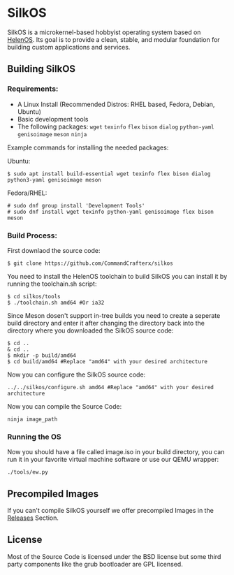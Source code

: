 # SilkOS

SilkOS is a microkernel-based hobbyist operating system based on [HelenOS](https://www.helenos.org/). Its goal is to provide a clean, stable, and modular foundation for building custom applications and services.

## Building SilkOS

### Requirements:
- A Linux Install (Recommended Distros: RHEL based, Fedora, Debian, Ubuntu)
- Basic development tools
- The following packages: `wget` `texinfo` `flex` `bison` `dialog` `python-yaml` `genisoimage` `meson` `ninja`

Example commands for installing the needed packages:

Ubuntu:
```
$ sudo apt install build-essential wget texinfo flex bison dialog python3-yaml genisoimage meson
```

Fedora/RHEL:
```
# sudo dnf group install 'Development Tools'
# sudo dnf install wget texinfo python-yaml genisoimage flex bison meson 
```

### Build Process:
First downlaod the source code:
```
$ git clone https://github.com/CommandCrafterx/silkos
```
You need to install the HelenOS toolchain to build SilkOS you can install it by running the toolchain.sh script:
```
$ cd silkos/tools
$ ./toolchain.sh amd64 #Or ia32
```
Since Meson dosen't support in-tree builds you need to create a seperate build directory and enter it after changing the directory back into the directory where you downloaded the SilkOS source code:
```
$ cd ..
& cd ..
$ mkdir -p build/amd64
$ cd build/amd64 #Replace "amd64" with your desired architecture
```
Now you can configure the SilkOS source code:
```
../../silkos/configure.sh amd64 #Replace "amd64" with your desired architecture
```
Now you can compile the Source Code:
```
ninja image_path
```
### Running the OS
Now you should have a file called image.iso in your build directory, you can run it in your favorite virtual machine software or use our QEMU wrapper:
```
./tools/ew.py
```
## Precompiled Images
If you can't compile SilkOS yourself we offer precompiled Images in the [Releases](https://github.com/CommandCrafterx/silkos/releases) Section.
## License 
Most of the Source Code is licensed under the BSD license but some third party components like the grub bootloader are GPL licensed.
